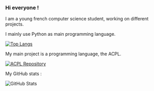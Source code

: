 ### Hi everyone !

I am a young french computer science student, working on different projects.

I mainly use Python as main programming language.

[![Top Langs](https://github-readme-stats.vercel.app/api/top-langs/?username=megat69&theme=merko&hide=javascript)](https://github.com/megat69/)

My main project is a programming language, the ACPL.

[![ACPL Repository](https://github-readme-stats.vercel.app/api/pin/?username=megat69&repo=ACPL&theme=merko)](https://github.com/megat69/ACPL)

My GitHub stats :

![GitHub Stats](https://github-readme-stats.vercel.app/api?username=megat69&show_icons=true&theme=merko&include_all_commits=true)
